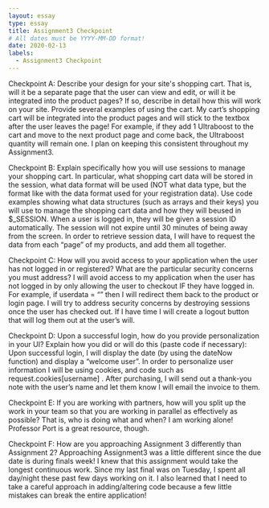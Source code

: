 ```yaml
---
layout: essay
type: essay
title: Assignment3 Checkpoint
# All dates must be YYYY-MM-DD format!
date: 2020-02-13
labels:
  - Assignment3 Checkpoint
---
```

Checkpoint A:
Describe your design for your site's shopping cart. That is, will it be a separate page that the user can view and edit, or will it be integrated into the product pages? If so, describe in detail how this will work on your site. Provide several examples of using the cart.
 My cart’s shopping cart will be integrated into the product pages and will stick to the textbox after the user leaves the page! For example, if they add 1 Ultraboost to the cart and move to the next product page and come back, the Ultraboost quantity will remain one. I plan on keeping this consistent throughout my Assignment3. 
 
Checkpoint B:
Explain specifically how you will use sessions to manage your shopping cart. In particular, what shopping cart data will be stored in the session, what data format will be used (NOT what data type, but the format like with the data format used for your registration data). Use code examples showing what data structures (such as arrays and their keys) you will use to manage the shopping cart data and how they will beused in $_SESSION.
 When a user is logged in, they will be given a session ID automatically. The session will not expire until 30 minutes of being away from the screen. In order to retrieve session data, I will have to request the data from each “page” of my products, and add them all together. 
 
 Checkpoint C:
 How will you avoid access to your application when the user has not logged in or registered? What are the particular security concerns you must address?
  I will avoid access to my application when the user has not logged in by only allowing the user to checkout IF they have logged in. For example, if userdata = “” then I will redirect them back to the product or login page. I will try to address security concerns by destroying sessions once the user has checked out. If I have time I will create a logout button that will log them out at the user’s will. 
 
Checkpoint D:
Upon a successful login, how do you provide personalization in your UI? Explain how you did or will do this (paste code if necessary):
Upon successful login, I will display the date (by using the dateNow function) and display a “welcome user”. In order to personalize user information I will be using cookies, and code such as request.cookies[username] . After purchasing, I will send out a thank-you note with the user’s name and let them know I will email the invoice to them. 

Checkpoint E:
If you are working with partners, how will you split up the work in your team so that you are working in parallel as effectively as possible? That is, who is doing what and when?
I am working alone! Professor Port is a great resource, though. 
 
Checkpoint F:
How are you approaching Assignment 3 differently than Assignment 2?
Approaching Assignment3 was a little different since the due date is during finals week! I knew that this assignment would take the longest continuous work. Since my last final was on Tuesday, I spent all day/night these past few days working on it. I also learned that I need to take a careful approach in adding/altering code because a few little mistakes can break the entire application! 

